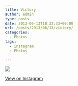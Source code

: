```yaml
---
title: Victory
author: admin
type: posts
date: 2013-06-13T18:32:33+00:00
url: /posts/2013/06/13/victory/
categories:
  - Photos
tags:
  - instagram
  - Photos

---
```

<img src="https://lobban.org/wordpress//HLIC/aca06a3507beb8fc87013d3f67d85570.jpg" class="instagram-image" />

<p class="view-instagram">
  <a href="http://instagram.com/p/agers3qlqO/">View on Instagram</a>
</p>
